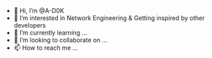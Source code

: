 - 👋 Hi, I’m @A-D0K
- 👀 I’m interested in Network Engineering & Getting inspired by other developers 
- 🌱 I’m currently learning ...
- 💞️ I’m looking to collaborate on ...
- 📫 How to reach me ...

<!---
A-D0K/A-D0K is a ✨ special ✨ repository because its `README.md` (this file) appears on your GitHub profile.
You can click the Preview link to take a look at your changes.
--->
